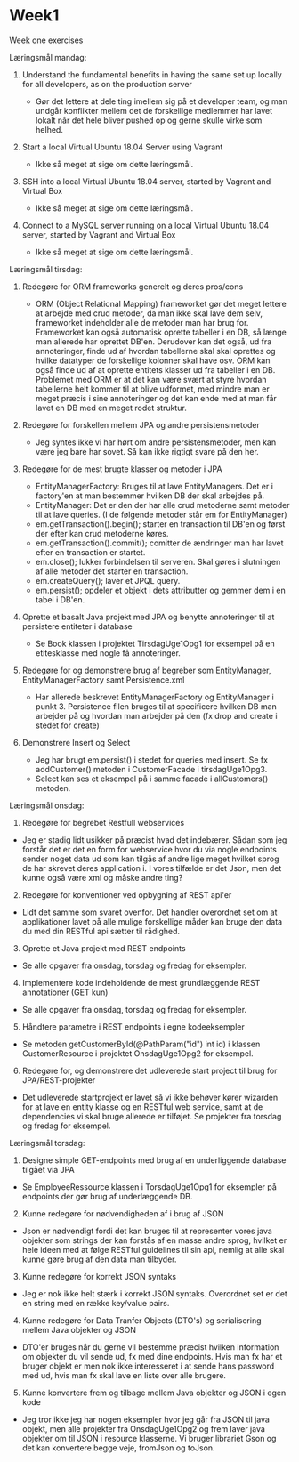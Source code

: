 # Week1
Week one exercises


Læringsmål mandag:

 1) Understand the fundamental benefits in having the same set up locally for all developers, as on the production server
    - Gør det lettere at dele ting imellem sig på et developer team, og man undgår konflikter mellem det de forskellige
    medlemmer har lavet lokalt når det hele bliver pushed op og gerne skulle virke som helhed.
 
 2) Start a local Virtual Ubuntu 18.04 Server using Vagrant
    - Ikke så meget at sige om dette læringsmål.
 
 
 3) SSH into a local Virtual Ubuntu 18.04 server, started by Vagrant and Virtual Box
    - Ikke så meget at sige om dette læringsmål.
 
 4) Connect to a MySQL server running on a local Virtual Ubuntu 18.04 server, started by Vagrant and Virtual Box
    - Ikke så meget at sige om dette læringsmål.
    
Læringsmål tirsdag:
 
 1) Redegøre for ORM frameworks generelt og deres pros/cons
    - ORM (Object Relational Mapping) frameworket gør det meget lettere at arbejde med crud metoder, da man ikke skal lave dem selv,
    frameworket indeholder alle de metoder man har brug for. Frameworket kan også automatisk oprette tabeller i en DB, så længe man 
    allerede har oprettet DB'en. Derudover kan det også, ud fra annoteringer, finde ud af hvordan tabellerne skal skal oprettes
    og hvilke datatyper de forskellige kolonner skal have osv. ORM kan også finde ud af at oprette entitets klasser ud fra tabeller i en DB.
    Problemet med ORM er at det kan være svært at styre hvordan tabellerne helt kommer til at blive udformet, med mindre man er meget
    præcis i sine annoteringer og det kan ende med at man får lavet en DB med en meget rodet struktur.
 
 2) Redegøre for forskellen mellem JPA og andre persistensmetoder
    - Jeg syntes ikke vi har hørt om andre persistensmetoder, men kan være jeg bare har sovet. Så kan ikke rigtigt svare på den her.
 
 3) Redegøre for de mest brugte klasser og metoder i JPA
    - EntityManagerFactory: Bruges til at lave EntityManagers. Det er i factory'en at man bestemmer hvilken DB der skal arbejdes på.
    - EntityManager: Det er den der har alle crud metoderne samt metoder til at lave queries.
    (I de følgende metoder står em for EntityManager)
    - em.getTransaction().begin(); starter en transaction til DB'en og først der efter kan crud metoderne køres.
    - em.getTransaction().commit(); comitter de ændringer man har lavet efter en transaction er startet.
    - em.close(); lukker forbindelsen til serveren. Skal gøres i slutningen af alle metoder det starter en transaction.
    - em.createQuery(); laver et JPQL query.
    - em.persist(); opdeler et objekt i dets attributter og gemmer dem i en tabel i DB'en.
    
 4) Oprette et basalt Java projekt med JPA og benytte annoteringer til at persistere entiteter i database
    - Se Book klassen i projektet TirsdagUge1Opg1 for eksempel på en etitesklasse med nogle få annoteringer.
 
 5) Redegøre for og demonstrere brug af begreber som EntityManager, EntityManagerFactory samt Persistence.xml
    - Har allerede beskrevet EntityManagerFactory og EntityManager i punkt 3. Persistence filen bruges til at specificere hvilken DB
    man arbejder på og hvordan man arbejder på den (fx drop and create i stedet for create)
 
 6) Demonstrere Insert og Select
    - Jeg har brugt em.persist() i stedet for queries med insert. Se fx addCustomer() metoden i CustomerFacade i tirsdagUge1Opg3.
    - Select kan ses et eksempel på i samme facade i allCustomers() metoden.
    
 Læringsmål onsdag:   
 
 1) Redegøre for begrebet Restfull webservices
 - Jeg er stadig lidt usikker på præcist hvad det indebærer. Sådan som jeg forstår det er det en form for webservice hvor du via nogle
 endpoints sender noget data ud som kan tilgås af andre lige meget hvilket sprog de har skrevet deres application i. I vores tilfælde 
 er det Json, men det kunne også være xml og måske andre ting?
 
 2) Redegøre for konventioner ved opbygning af REST api'er
 - Lidt det samme som svaret ovenfor. Det handler overordnet set om at applikationer lavet på alle mulige forskellige måder kan bruge
 den data du med din RESTful api sætter til rådighed.
 
 3) Oprette et Java projekt med REST endpoints
 - Se alle opgaver fra onsdag, torsdag og fredag for eksempler.
 
 4) Implementere kode indeholdende de mest grundlæggende REST annotationer (GET kun)
 - Se alle opgaver fra onsdag, torsdag og fredag for eksempler.
 
 5) Håndtere parametre i REST endpoints i egne kodeeksempler
 - Se metoden getCustomerById(@PathParam("id") int id) i klassen CustomerResource i projektet OnsdagUge1Opg2 for eksempel.
 
 6) Redegøre for, og demonstrere det udleverede start project til brug for JPA/REST-projekter
 - Det udleverede startprojekt er lavet så vi ikke behøver kører wizarden for at lave en entity klasse og en RESTful web service, 
 samt at de dependencies vi skal bruge allerede er tilføjet. Se projekter fra torsdag og fredag for eksempel.
 
 Læringsmål torsdag:
 1) Designe simple GET-endpoints med brug af en underliggende database tilgået via JPA
 - Se EmployeeRessource klassen i TorsdagUge1Opg1 for eksempler på endpoints der gør brug af underlæggende DB.
 
 2) Kunne redegøre for nødvendigheden af i brug af JSON
 - Json er nødvendigt fordi det kan bruges til at representer vores java objekter som strings der kan forstås af en masse andre sprog,
 hvilket er hele ideen med at følge RESTful guidelines til sin api, nemlig at alle skal kunne gøre brug af den data man tilbyder.
 
 3) Kunne redegøre for korrekt JSON syntaks
 - Jeg er nok ikke helt stærk i korrekt JSON syntaks. Overordnet set er det en string med en række key/value pairs.
 
 4) Kunne redegøre for Data Tranfer Objects (DTO's) og serialisering mellem Java objekter og JSON
 - DTO'er bruges når du gerne vil bestemme præcist hvilken information om objekter du vil sende ud, fx med dine endpoints. Hvis man
 fx har et bruger objekt er men nok ikke interesseret i at sende hans password med ud, hvis man fx skal lave en liste over alle brugere.
 
 5) Kunne konvertere frem og tilbage mellem Java objekter og JSON i egen kode
 - Jeg tror ikke jeg har nogen eksempler hvor jeg går fra JSON til java objekt, men alle projekter fra OnsdagUge1Opg2 og frem laver
 java objekter om til JSON i resource klasserne. Vi bruger librariet Gson og det kan konvertere begge veje, fromJson og toJson.
 
